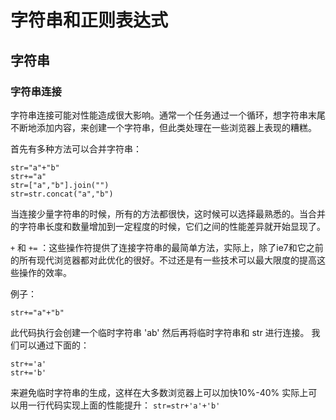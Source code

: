 # 字符串和正则表达式

## 字符串

### 字符串连接

字符串连接可能对性能造成很大影响。通常一个任务通过一个循环，想字符串末尾不断地添加内容，来创建一个字符串，但此类处理在一些浏览器上表现的糟糕。

首先有多种方法可以合并字符串：
```
str="a"+"b"
str+="a"
str=["a","b"].join("")
str=str.concat("a","b")
```

当连接少量字符串的时候，所有的方法都很快，这时候可以选择最熟悉的。当合并的字符串长度和数量增加到一定程度的时候，它们之间的性能差异就开始显现了。

`+` 和 `+=` ：这些操作符提供了连接字符串的最简单方法，实际上，除了ie7和它之前的所有现代浏览器都对此优化的很好。不过还是有一些技术可以最大限度的提高这些操作的效率。

例子：
```
str+="a"+"b"
```
此代码执行会创建一个临时字符串 'ab' 然后再将临时字符串和 str 进行连接。
我们可以通过下面的：
```
str+='a'
str+='b'
```
来避免临时字符串的生成，这样在大多数浏览器上可以加快10%-40%
实际上可以用一行代码实现上面的性能提升：
`str=str+'a'+'b'`
